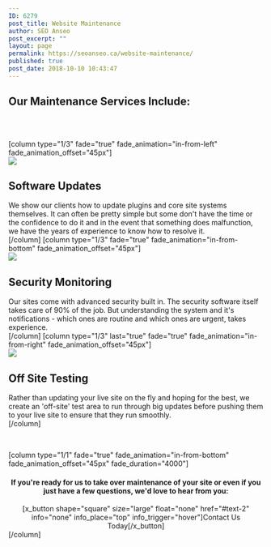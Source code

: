 ```yaml
---
ID: 6279
post_title: Website Maintenance
author: SEO Anseo
post_excerpt: ""
layout: page
permalink: https://seoanseo.ca/website-maintenance/
published: true
post_date: 2018-10-10 10:43:47
---
```

<div class="center">
<h2>Our Maintenance Services Include:</h2>
</div>
<div class="color marg-top-bot">
<div id="x-section-1" class="lesser-width x-section" style="margin: 0px; padding: 45px 0px 0px; background-color: transparent;">[column type="1/3" fade="true" fade_animation="in-from-left" fade_animation_offset="45px"]
<div id="seo" class="center">
<div class="bigicon wpmaint"><img src="https://seoanseo.ca/wp-content/uploads/2018/11/SEO-CAD-ICONS_maint.png" /></div>
<h2>Software
Updates</h2>
We show our clients how to update plugins and core site systems themselves. It can often be pretty simple but some don't have the time or the confidence to do it and in the event that something does malfunction, we have the years of experience to know how to resolve it.

</div>
[/column]
[column type="1/3" fade="true" fade_animation="in-from-bottom" fade_animation_offset="45px"]
<div class="center">
<div class="bigicon security"><img src="https://seoanseo.ca/wp-content/uploads/2018/11/2SEO-CAD-ICONS_security.png" /></div>
<h2>Security
Monitoring</h2>
Our sites come with advanced security built in. The security software itself takes care of 90% of the job. But understanding the system and it's notifications - which ones are routine and which ones are urgent, takes experience.

</div>
[/column]
[column type="1/3" last="true" fade="true" fade_animation="in-from-right" fade_animation_offset="45px"]
<div class="center">
<div class="bigicon offsite"><img src="https://seoanseo.ca/wp-content/uploads/2018/11/SEO-CAD-ICONS_offsite.png" /></div>
<h2>Off Site
Testing</h2>
Rather than updating your live site on the fly and hoping for the best, we create an 'off-site' test area to run through big updates before pushing them to your live site to ensure that they run smoothly.

</div>
[/column]

</div>
</div>
<div id="x-section-1" class="lesser-width x-section" style="margin: 0px; padding: 45px 0px; background-color: transparent;">[column type="1/1" fade="true" fade_animation="in-from-bottom" fade_animation_offset="45px" fade_duration="4000"]
<center>
<h4 class="nocap">If you're ready for us to take over maintenance of your site or even if you just have a few questions, we'd love to hear from you:</h4>
[x_button shape="square" size="large" float="none" href="#text-2" info="none" info_place="top" info_trigger="hover"]Contact Us Today[/x_button]

</center>[/column]</div>